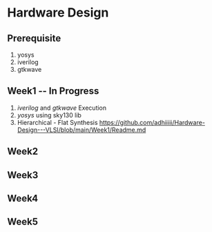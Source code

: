 # Hardware Design
## Prerequisite 
   1) yosys
   2) iverilog
   3) gtkwave
## Week1 -- In Progress
  1) _iverilog_ and _gtkwave_ Execution
  2) _yosys_ using sky130 lib
  3) Hierarchical - Flat Synthesis
     https://github.com/adhiiiii/Hardware-Design---VLSI/blob/main/Week1/Readme.md
## Week2
## Week3
## Week4
## Week5
